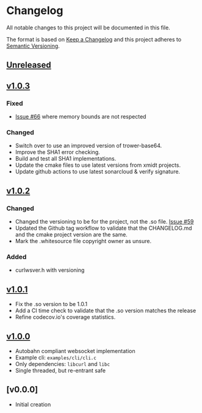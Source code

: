<!--
SPDX-FileCopyrightText: 2021 Comcast Cable Communications Management, LLC
SPDX-License-Identifier: MIT
-->
# Changelog
All notable changes to this project will be documented in this file.

The format is based on [Keep a Changelog](http://keepachangelog.com/en/1.0.0/)
and this project adheres to [Semantic Versioning](http://semver.org/spec/v2.0.0.html).

## [Unreleased]

## [v1.0.3]

### Fixed
- [Issue #66](https://github.com/xmidt-org/curlws/issues/66) where memory bounds are not respected

### Changed

- Switch over to use an improved version of trower-base64.
- Improve the SHA1 error checking.
- Build and test all SHA1 implementations.
- Update the cmake files to use latest versions from xmidt projects.
- Update github actions to use latest sonarcloud & verify signature.

## [v1.0.2]

### Changed

- Changed the versioning to be for the project, not the .so file.  [Issue #59](https://github.com/xmidt-org/curlws/issues/59)
- Updated the Github tag workflow to validate that the CHANGELOG.md and the cmake
  project version are the same.
- Mark the .whitesource file copyright owner as unsure.

### Added

- curlwsver.h with versioning

## [v1.0.1]
- Fix the .so version to be 1.0.1
- Add a CI time check to validate that the .so version matches the release
- Refine codecov.io's coverage statistics.

## [v1.0.0]
- Autobahn compliant websocket implementation
- Example cli: `examples/cli/cli.c`
- Only dependencies: `libcurl` and `libc`
- Single threaded, but re-entrant safe

## [v0.0.0]
- Initial creation

[Unreleased]: https://github.com/xmidt-org/curlws/compare/v1.0.3..HEAD
[v1.0.3]: https://github.com/xmidt-org/curlws/compare/v1.0.2..v1.0.3
[v1.0.2]: https://github.com/xmidt-org/curlws/compare/v1.0.1..v1.0.2
[v1.0.1]: https://github.com/xmidt-org/curlws/compare/v1.0.0..v1.0.1
[v1.0.0]: https://github.com/xmidt-org/curlws/compare/v0.0.0..v1.0.0
